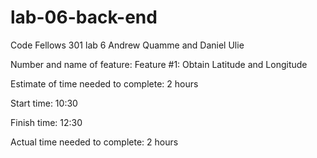 # lab-06-back-end

Code Fellows 301 lab 6 
Andrew Quamme and Daniel Ulie

Number and name of feature: Feature #1: Obtain Latitude and Longitude

Estimate of time needed to complete: 2 hours

Start time: 10:30

Finish time: 12:30

Actual time needed to complete: 2 hours